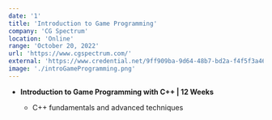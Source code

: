 ```yaml
---
date: '1'
title: 'Introduction to Game Programming'
company: 'CG Spectrum'
location: 'Online'
range: 'October 20, 2022'
url: 'https://www.cgspectrum.com/'
external: 'https://www.credential.net/9ff909ba-9d64-48b7-bd2a-f4f5f3a462a5#gs.1er29e'
image: './introGameProgramming.png'
---
```


- <b>Introduction to Game Programming with C++ | 12 Weeks</b>

  - C++ fundamentals and advanced techniques
